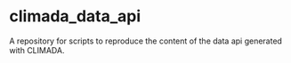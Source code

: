 # climada_data_api
A repository for scripts to reproduce the content of the data api generated with CLIMADA.
